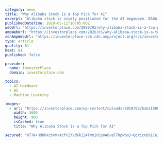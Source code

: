 ```yaml
---
category: news
title: "Why Alibaba Stock Is a Top Pick for AI"
excerpt: "Alibaba stock is nicely positioned for the AI megawave. BABA has a large number of talented engineers and a massive digital platform."
publishedDateTime: 2020-05-11T10:05:00Z
webUrl: "https://investorplace.com/2020/05/why-alibaba-stock-is-a-top-pick-for-ai/"
ampWebUrl: "https://investorplace.com/2020/05/why-alibaba-stock-is-a-top-pick-for-ai/amp/"
cdnAmpWebUrl: "https://investorplace-com.cdn.ampproject.org/c/s/investorplace.com/2020/05/why-alibaba-stock-is-a-top-pick-for-ai/amp/"
type: article
quality: 61
heat: 61
published: false

provider:
  name: InvestorPlace
  domain: investorplace.com

topics:
  - AI Hardware
  - AI
  - Machine Learning

images:
  - url: "https://investorplace.com/wp-content/uploads/2019/08/baba1600e.jpg"
    width: 1600
    height: 900
    isCached: true
    title: "Why Alibaba Stock Is a Top Pick for AI"

secured: "KT7W+HdRMxcbVm+AcfvIYVdKkI24Tmm2HSgmADvelThpwbuJ+QqricnB91Ce37rxH5Lmys375V88lwPgsB3h1hBtufUx7fv6YQZK6jj2oLdTXDc5xG5xHqMgWHx4qUR6cx16FsuW7f0z8nimkchNCKA1lLZ2OX68YpjSMWUR9yGLb6ZaA7/kaMyg0v/dlDVbmmIzyx9fWfu1Qd4GIXXWPdL/uKnGIM4wODrdF7+EywDjkSZNU1HD60hU7nzl9u0/WFTI0Uwq0FdgoG3ZWEpPwsRANB3pQjcxdzyZxgYnHC96DZbxeBnrA332y6t1Q/HPSth5zSDrFM5GCNmVijM1r4VubAg5xl8DLMI9txnAoEulQcxlpHfW8RNpkKqAN8uIbEsButtN451BxH/+By+YrlCfbyv8qat23NJ/sgDdAzEur06G6+hbu0ew37HmuQUavqCbmKefCfCLHtA/b0ZX85JR44TKLRS/R/pJ9QOFseA=;aNs53i4Z+ufm/A7QQc2EJQ=="
---
```


